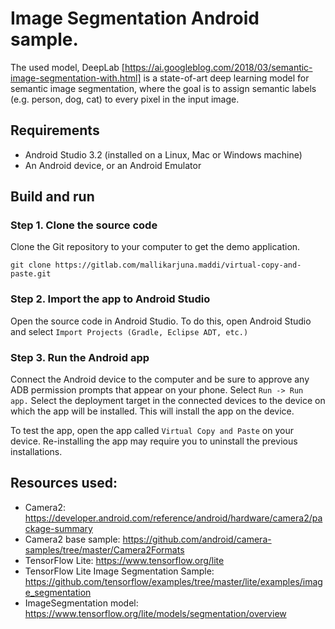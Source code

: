 # Image Segmentation Android sample.

The used model, DeepLab
[https://ai.googleblog.com/2018/03/semantic-image-segmentation-with.html] is a
state-of-art deep learning model for semantic image segmentation, where the goal
is to assign semantic labels (e.g. person, dog, cat) to every pixel in the input
image.

## Requirements

*   Android Studio 3.2 (installed on a Linux, Mac or Windows machine)
*   An Android device, or an Android Emulator

## Build and run

### Step 1. Clone the source code

Clone the Git repository to your computer to get the demo
application.

```
git clone https://gitlab.com/mallikarjuna.maddi/virtual-copy-and-paste.git
```

### Step 2. Import the app to Android Studio

Open the source code in Android Studio. To do this, open Android
Studio and select `Import Projects (Gradle, Eclipse ADT, etc.)`

### Step 3. Run the Android app

Connect the Android device to the computer and be sure to approve any ADB
permission prompts that appear on your phone. Select `Run -> Run app.` Select
the deployment target in the connected devices to the device on which the app
will be installed. This will install the app on the device.

To test the app, open the app called `Virtual Copy and Paste` on your device.
Re-installing the app may require you to uninstall the previous installations.

## Resources used:

*   Camera2:
    https://developer.android.com/reference/android/hardware/camera2/package-summary
*   Camera2 base sample:
    https://github.com/android/camera-samples/tree/master/Camera2Formats
*   TensorFlow Lite: https://www.tensorflow.org/lite
*   TensorFlow Lite Image Segmentation Sample: 
    https://github.com/tensorflow/examples/tree/master/lite/examples/image_segmentation
*   ImageSegmentation model:
    https://www.tensorflow.org/lite/models/segmentation/overview
